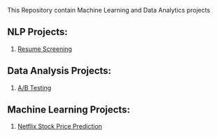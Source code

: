 This Repository contain Machine Learning and Data Analytics projects


NLP Projects:
------------

 1. [Resume Screening](https://github.com/Azhaku/Data-analytics-and-Machine-Learning/tree/main/Resume%20Screening)


Data Analysis Projects:
----------------------
 1. [A/B Testing](https://github.com/Azhaku/Data-analytics-and-Machine-Learning/tree/main/A-B-Testing)


Machine Learning Projects:
-------------------------
 1. [Netflix Stock Price Prediction](https://github.com/Azhaku/Data-analytics-and-Machine-Learning/tree/main/Netflix%20Stock%20Price%20Prediction)
